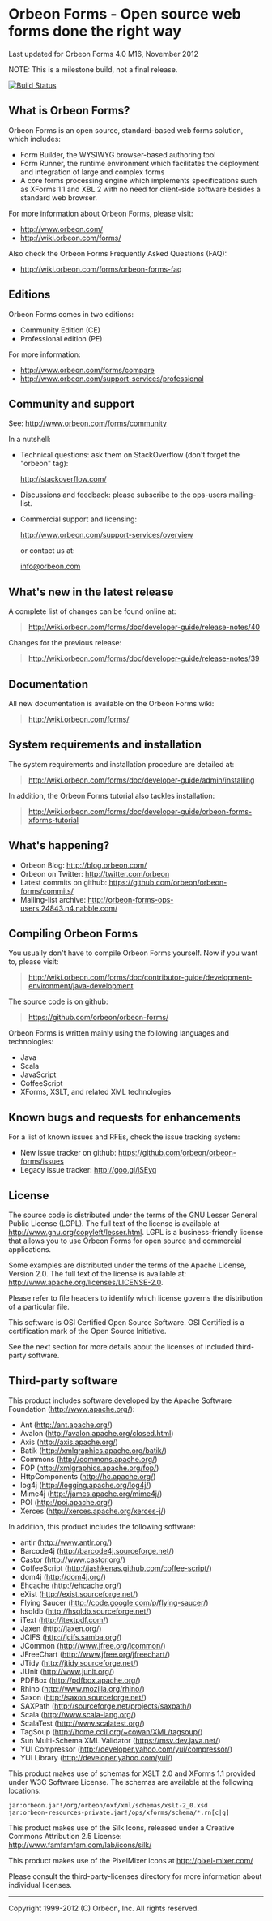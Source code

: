 Orbeon Forms - Open source web forms done the right way
=======================================================

Last updated for Orbeon Forms 4.0 M16, November 2012

NOTE: This is a milestone build, not a final release.

[![Build Status](https://secure.travis-ci.org/orbeon/orbeon-forms.png)](http://travis-ci.org/orbeon/orbeon-forms)

What is Orbeon Forms?
---------------------

Orbeon Forms is an open source, standard-based web forms solution, which
includes:

- Form Builder, the WYSIWYG browser-based authoring tool
- Form Runner, the runtime environment which facilitates the deployment and
  integration of large and complex forms
- A core forms processing engine which implements specifications such as XForms 1.1
  and XBL 2 with no need for client-side software besides a standard web browser.

For more information about Orbeon Forms, please visit:

- <http://www.orbeon.com/>
- <http://wiki.orbeon.com/forms/>

Also check the Orbeon Forms Frequently Asked Questions (FAQ):

- <http://wiki.orbeon.com/forms/orbeon-forms-faq>


Editions
--------

Orbeon Forms comes in two editions:

- Community Edition (CE)
- Professional edition (PE)

For more information:

- <http://www.orbeon.com/forms/compare>
- <http://www.orbeon.com/support-services/professional>


Community and support
---------------------

See: <http://www.orbeon.com/forms/community>

In a nutshell:

- Technical questions: ask them on StackOverflow (don't forget the "orbeon"
  tag):

  <http://stackoverflow.com/>

- Discussions and feedback: please subscribe to the ops-users mailing-list.

- Commercial support and licensing:

  <http://www.orbeon.com/support-services/overview>

  or contact us at:

  <info@orbeon.com>


What's new in the latest release
--------------------------------

A complete list of changes can be found online at:

> <http://wiki.orbeon.com/forms/doc/developer-guide/release-notes/40>

Changes for the previous release:

> <http://wiki.orbeon.com/forms/doc/developer-guide/release-notes/39>


Documentation
-------------

All new documentation is available on the Orbeon Forms wiki:

> <http://wiki.orbeon.com/forms/>


System requirements and installation
------------------------------------

The system requirements and installation procedure are detailed at:

> <http://wiki.orbeon.com/forms/doc/developer-guide/admin/installing>

In addition, the Orbeon Forms tutorial also tackles installation:

> <http://wiki.orbeon.com/forms/doc/developer-guide/orbeon-forms-xforms-tutorial>


What's happening?
-----------------

- Orbeon Blog: <http://blog.orbeon.com/>
- Orbeon on Twitter: <http://twitter.com/orbeon>
- Latest commits on github: <https://github.com/orbeon/orbeon-forms/commits/>
- Mailing-list archive: <http://orbeon-forms-ops-users.24843.n4.nabble.com/>


Compiling Orbeon Forms
----------------------

You usually don't have to compile Orbeon Forms yourself. Now if you want to,
please visit:

> <http://wiki.orbeon.com/forms/doc/contributor-guide/development-environment/java-development>

The source code is on github:

> <https://github.com/orbeon/orbeon-forms/>

Orbeon Forms is written mainly using the following languages and technologies:

- Java
- Scala
- JavaScript
- CoffeeScript
- XForms, XSLT, and related XML technologies


Known bugs and requests for enhancements
----------------------------------------

For a list of known issues and RFEs, check the issue tracking system:

- New issue tracker on github: <https://github.com/orbeon/orbeon-forms/issues>
- Legacy issue tracker: <http://goo.gl/iSEyq>


License
-------

The source code is distributed under the terms of the GNU Lesser General
Public License (LGPL). The full text of the license is available at
<http://www.gnu.org/copyleft/lesser.html>. LGPL is a business-friendly
license that allows you to use Orbeon Forms for open source and
commercial applications.

Some examples are distributed under the terms of the Apache License,
Version 2.0. The full text of the license is available at:
<http://www.apache.org/licenses/LICENSE-2.0>.

Please refer to file headers to identify which license governs the
distribution of a particular file.

This software is OSI Certified Open Source Software. OSI Certified is
a certification mark of the Open Source Initiative.

See the next section for more details about the licenses of included
third-party software.


Third-party software
--------------------

This product includes software developed by the Apache Software Foundation
(http://www.apache.org/):

- Ant (<http://ant.apache.org/>)
- Avalon (<http://avalon.apache.org/closed.html>)
- Axis (<http://axis.apache.org/>)
- Batik (<http://xmlgraphics.apache.org/batik/>)
- Commons (<http://commons.apache.org/>)
- FOP (<http://xmlgraphics.apache.org/fop/>)
- HttpComponents (<http://hc.apache.org/>)
- log4j (<http://logging.apache.org/log4j/>)
- Mime4j (<http://james.apache.org/mime4j/>)
- POI (<http://poi.apache.org/>)
- Xerces (<http://xerces.apache.org/xerces-j/>)

In addition, this product includes the following software:

- antlr (<http://www.antlr.org/>)
- Barcode4j (<http://barcode4j.sourceforge.net/>)
- Castor (<http://www.castor.org/>)
- CoffeeScript (<http://jashkenas.github.com/coffee-script/>)
- dom4j (<http://dom4j.org/>)
- Ehcache (<http://ehcache.org/>)
- eXist (<http://exist.sourceforge.net/>)
- Flying Saucer (<http://code.google.com/p/flying-saucer/>)
- hsqldb (<http://hsqldb.sourceforge.net/>)
- iText (<http://itextpdf.com/>)
- Jaxen (<http://jaxen.org/>)
- JCIFS (<http://jcifs.samba.org/>)
- JCommon (<http://www.jfree.org/jcommon/>)
- JFreeChart (<http://www.jfree.org/jfreechart/>)
- JTidy (<http://jtidy.sourceforge.net/>)
- JUnit (<http://www.junit.org/>)
- PDFBox (<http://pdfbox.apache.org/>)
- Rhino (<http://www.mozilla.org/rhino/>)
- Saxon (<http://saxon.sourceforge.net/>)
- SAXPath (<http://sourceforge.net/projects/saxpath/>)
- Scala (<http://www.scala-lang.org/>)
- ScalaTest (<http://www.scalatest.org/>)
- TagSoup (<http://home.ccil.org/~cowan/XML/tagsoup/>)
- Sun Multi-Schema XML Validator (<https://msv.dev.java.net/>)
- YUI Compressor (<http://developer.yahoo.com/yui/compressor/>)
- YUI Library (<http://developer.yahoo.com/yui/>)

This product makes use of schemas for XSLT 2.0 and XForms 1.1 provided
under W3C Software License. The schemas are available at the following
locations:

    jar:orbeon.jar!/org/orbeon/oxf/xml/schemas/xslt-2_0.xsd
    jar:orbeon-resources-private.jar!/ops/xforms/schema/*.rn[c|g]

This product makes use of the Silk Icons, released under a Creative Commons
Attribution 2.5 License: http://www.famfamfam.com/lab/icons/silk/

This product makes use of the PixelMixer icons at http://pixel-mixer.com/

Please consult the third-party-licenses directory for more information
about individual licenses.

---

Copyright 1999-2012 (C) Orbeon, Inc. All rights reserved.
